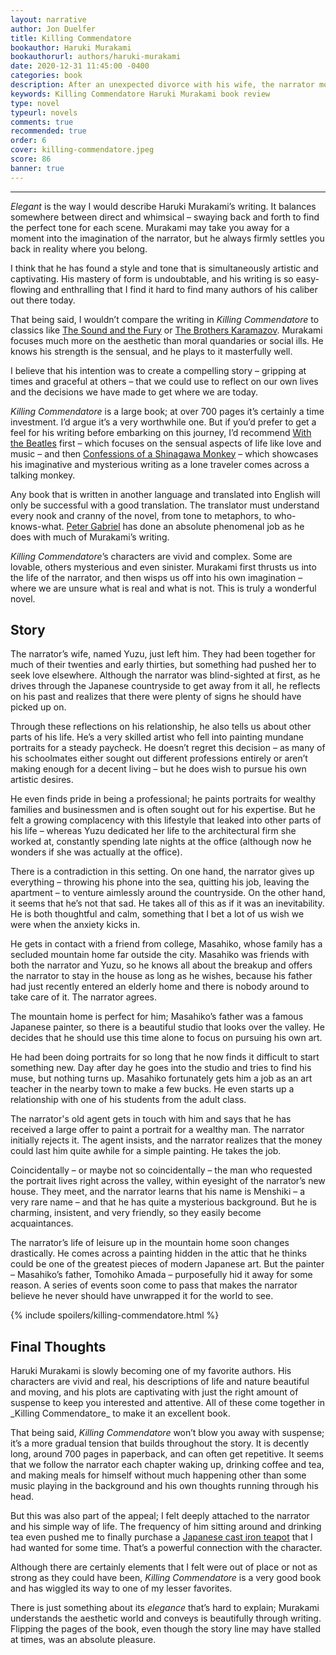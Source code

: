 ```yaml
---
layout: narrative
author: Jon Duelfer
title: Killing Commendatore
bookauthor: Haruki Murakami
bookauthorurl: authors/haruki-murakami
date: 2020-12-31 11:45:00 -0400
categories: book
description: After an unexpected divorce with his wife, the narrator moves into his friend's mountain home to get away from the city. He quits his mundane job as a portrait painter and decides to pursue his own artistic passions. He soon comes across a powerful painting in the attic of the house that kicks off a mysterious series of events.
keywords: Killing Commendatore Haruki Murakami book review
type: novel
typeurl: novels
comments: true
recommended: true
order: 6
cover: killing-commendatore.jpeg
score: 86
banner: true
---
```

<hr/>

_Elegant_ is the way I would describe Haruki Murakami’s writing. It balances somewhere between direct and whimsical – swaying back and forth to find the perfect tone for each scene. Murakami may take you away for a moment into the imagination of the narrator, but he always firmly settles you back in reality where you belong.

I think that he has found a style and tone that is simultaneously artistic and captivating. His mastery of form is undoubtable, and his writing is so easy-flowing and enthralling that I find it hard to find many authors of his caliber out there today.

That being said, I wouldn’t compare the writing in _Killing Commendatore_ to classics like [The Sound and the Fury](/texts/2020-03-29-the-sound-and-the-fury/) or [The Brothers Karamazov](/texts/2019-09-02-the-brothers-karamazov/). Murakami focuses much more on the aesthetic than moral quandaries or social ills. He knows his strength is the sensual, and he plays to it masterfully well.

I believe that his intention was to create a compelling story – gripping at times and graceful at others – that we could use to reflect on our own lives and the decisions we have made to get where we are today.

_Killing Commendatore_ is a large book; at over 700 pages it’s certainly a time investment. I’d argue it’s a very worthwhile one. But if you’d prefer to get a feel for his writing before embarking on this journey, I’d recommend [With the Beatles](/texts/2020-03-01-with-the-beatles/) first – which focuses on the sensual aspects of life like love and music – and then [Confessions of a Shinagawa Monkey](/texts/2020-06-20-confessions-of-a-shinagawa-monkey/) – which showcases his imaginative and mysterious writing as a lone traveler comes across a talking monkey.

Any book that is written in another language and translated into English will only be successful with a good translation. The translator must understand every nook and cranny of the novel, from tone to metaphors, to who-knows-what. [Peter Gabriel](https://en.wikipedia.org/wiki/Philip_Gabriel) has done an absolute phenomenal job as he does with much of Murakami’s writing. 

_Killing Commendatore_’s characters are vivid and complex. Some are lovable, others mysterious and even sinister. Murakami first thrusts us into the life of the narrator, and then wisps us off into his own imagination – where we are unsure what is real and what is not. This is truly a wonderful novel.

<h2><strong>Story</strong></h2>
The narrator’s wife, named Yuzu, just left him. They had been together for much of their twenties and early thirties, but something had pushed her to seek love elsewhere. Although the narrator was blind-sighted at first, as he drives through the Japanese countryside to get away from it all, he reflects on his past and realizes that there were plenty of signs he should have picked up on.

Through these reflections on his relationship, he also tells us about other parts of his life. He’s a very skilled artist who fell into painting mundane portraits for a steady paycheck. He doesn’t regret this decision – as many of his schoolmates either sought out different professions entirely or aren’t making enough for a decent living – but he does wish to pursue his own artistic desires.

He even finds pride in being a professional; he paints portraits for wealthy families and businessmen and is often sought out for his expertise. But he felt a growing complacency with this lifestyle that leaked into other parts of his life – whereas Yuzu dedicated her life to the architectural firm she worked at, constantly spending late nights at the office (although now he wonders if she was actually at the office).

There is a contradiction in this setting. On one hand, the narrator gives up everything – throwing his phone into the sea, quitting his job, leaving the apartment – to venture aimlessly around the countryside. On the other hand, it seems that he’s not that sad. He takes all of this as if it was an inevitability. He is both thoughtful and calm, something that I bet a lot of us wish we were when the anxiety kicks in.

He gets in contact with a friend from college, Masahiko, whose family has a secluded mountain home far outside the city. Masahiko was friends with both the narrator and Yuzu, so he knows all about the breakup and offers the narrator to stay in the house as long as he wishes, because his father had just recently entered an elderly home and there is nobody around to take care of it. The narrator agrees.

The mountain home is perfect for him; Masahiko’s father was a famous Japanese painter, so there is a beautiful studio that looks over the valley. He decides that he should use this time alone to focus on pursuing his own art.

He had been doing portraits for so long that he now finds it difficult to start something new. Day after day he goes into the studio and tries to find his muse, but nothing turns up. Masahiko fortunately gets him a job as an art teacher in the nearby town to make a few bucks. He even starts up a relationship with one of his students from the adult class.

The narrator's old agent gets in touch with him and says that he has received a large offer to paint a portrait for a wealthy man. The narrator initially rejects it. The agent insists, and the narrator realizes that the money could last him quite awhile for a simple painting. He takes the job.

Coincidentally – or maybe not so coincidentally – the man who requested the portrait lives right across the valley, within eyesight of the narrator’s new house. They meet, and the narrator learns that his name is Menshiki – a very rare name – and that he has quite a mysterious background. But he is charming, insistent, and very friendly, so they easily become acquaintances.

The narrator’s life of leisure up in the mountain home soon changes drastically. He comes across a painting hidden in the attic that he thinks could be one of the greatest pieces of modern Japanese art. But the painter – Masahiko’s father, Tomohiko Amada – purposefully hid it away for some reason. A series of events soon come to pass that makes the narrator believe he never should have unwrapped it for the world to see.

{% include spoilers/killing-commendatore.html %}

<h2><strong>Final Thoughts</strong></h2>
Haruki Murakami is slowly becoming one of my favorite authors. His characters are vivid and real, his descriptions of life and nature beautiful and moving, and his plots are captivating with just the right amount of suspense to keep you interested and attentive. All of these come together in _Killing Commendatore_ to make it an excellent book.

That being said, _Killing Commendatore_ won’t blow you away with suspense; it’s a more gradual tension that builds throughout the story. It is decently long, around 700 pages in paperback, and can often get repetitive. It seems that we follow the narrator each chapter waking up, drinking coffee and tea, and making meals for himself without much happening other than some music playing in the background and his own thoughts running through his head.

But this was also part of the appeal; I felt deeply attached to the narrator and his simple way of life. The frequency of him sitting around and drinking tea even pushed me to finally purchase a [Japanese cast iron teapot](https://www.sensationalteas.com/store/p155/Sumi_Gift_Set_21_oz.html#/) that I had wanted for some time. That’s a powerful connection with the character.

Although there are certainly elements that I felt were out of place or not as strong as they could have been, _Killing Commendatore_ is a very good book and has wiggled its way to one of my lesser favorites.

There is just something about its _elegance_ that’s hard to explain; Murakami understands the aesthetic world and conveys is beautifully through writing. Flipping the pages of the book, even though the story line may have stalled at times, was an absolute pleasure.
